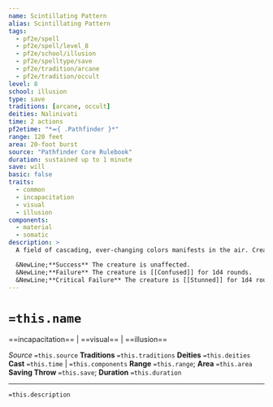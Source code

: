 ```yaml
---
name: Scintillating Pattern
alias: Scintillating Pattern
tags:
  - pf2e/spell
  - pf2e/spell/level_8
  - pf2e/school/illusion
  - pf2e/spelltype/save
  - pf2e/tradition/arcane
  - pf2e/tradition/occult
level: 8
school: illusion
type: save
traditions: [arcane, occult]
deities: Nalinivati
time: 2 actions
pf2etime: "*⬺{ .Pathfinder }*"
range: 120 feet
area: 20-foot burst
source: "Pathfinder Core Rulebook"
duration: sustained up to 1 minute
save: will
basic: false
traits:
  - common
  - incapacitation
  - visual
  - illusion
components:
  - material
  - somatic
description: >
  A field of cascading, ever-changing colors manifests in the air. Creatures are [[Dazzled]] while inside the pattern, as are those within 20 feet of the pattern's area. A creature must attempt a Will save if it is inside the pattern when you cast it, enters the pattern, ends its turn within the pattern, or uses a Seek or Interact action on the pattern. A creature currently affected by the pattern doesn't need to attempt new saves.

  &NewLine;**Success** The creature is unaffected.
  &NewLine;**Failure** The creature is [[Confused]] for 1d4 rounds.
  &NewLine;**Critical Failure** The creature is [[Stunned]] for 1d4 rounds. After the Stunned condition ends, the creature is Confused for the remaining duration of the spell.
---
```

# `=this.name`
==incapacitation== | ==visual== | ==illusion==

*Source* `=this.source`
**Traditions** `=this.traditions`
**Deities** `=this.deities`
**Cast** `=this.time` | `=this.components`
**Range** `=this.range`; **Area** `=this.area`
**Saving Throw** `=this.save`; **Duration** `=this.duration`

***
`=this.description`